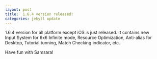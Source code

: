 ```yaml
---
layout: post
title:  1.6.4 version released!
categories: jekyll update
---
```


1.6.4 version for all platform except iOS is just released. It contains new Input System for 6x6 Infinite mode, Resource Optimization, Anti-alias for Desktop, Tutorial tunning, Match Checking indicator, etc.

Have fun with Samsara!